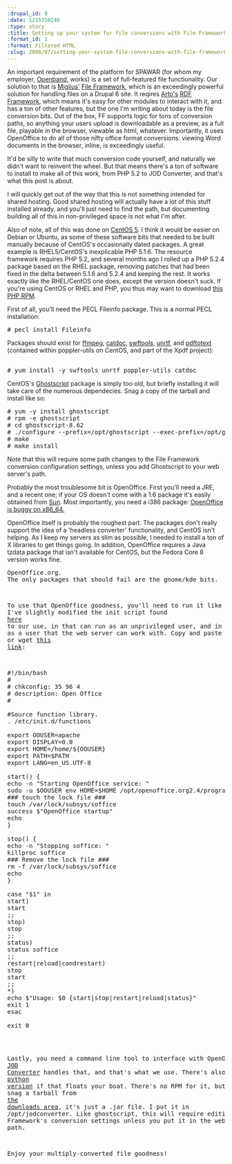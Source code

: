 ```yaml
--- 
:drupal_id: 9
:date: 1215350240
:type: story
:title: Setting up your system for file conversions with File Framework
:format_id: 1
:format: Filtered HTML
:slug: 2008/07/setting-your-system-file-conversions-with-file-framework
---
```

An important requirement of the platform for SPAWAR (for whom my employer, <a href=http://openband.net>Openband</a>, works)  is a set of full-featured file functionality.  Our solution to that is <a href="http://groups.drupal.org/user/8735">Miglius'</a> <a href="http://drupal.org/project/fileframework">File Framework</a>, which is an exceedingly powerful solution for handling files on a Drupal 6 site.  It reqires <a href=http://bendiken.net>Arto's</a> <a href=http://drupal.org/project/resource>RDF Framework</a>, which means it's easy for other modules to interact with it, and has a ton of other features, but the one I'm writing about today is the file conversion bits.  Out of the box, FF supports logic for tons of conversion paths, so anything your users upload is downloadable as a preview, as a full file, playable in the browser, viewable as html, whatever.  Importantly, it uses OpenOffice to do all of those nifty office format conversions:  viewing Word documents in the browser, inline, is exceedingly useful.

It'd be silly to write that much conversion code yourself, and naturally we didn't want to reinvent the wheel.  But that means there's a ton of software to install to make all of this work, from PHP 5.2 to JOD Converter, and that's what this post is about.
<!--break-->
I will quickly get out of the way that this is not something intended for shared hosting.  Good shared hosting will actually have a lot of this stuff installed already, and you'll just need to find the path, but documenting building all of this in non-privileged space is not what I'm after.

Also of note, all of this was done on <a href="http://centos.org">CentOS 5</a>.  I think it would be easier on Debian or Ubuntu, as some of these software bits that needed to be built manually because of CentOS's occasionally dated packages.  A great example is RHEL5/CentOS's inexplicable PHP 5.1.6.  The resource framework requires PHP 5.2, and several months ago I rolled up a PHP 5.2.4 package based on the RHEL package, removing patches that had been fixed in the delta between 5.1.6 and 5.2.4 and keeping the rest.  It works exactly like the RHEL/CentOS one does, except the version doesn't suck.  If you're using CentOS or RHEL and PHP, you thus may want to download <a href="http://bhuga.net/files/php-5.2.4-spawar1.src.rpm">this PHP RPM</a>.

First of all, you'll need the PECL Fileinfo package.  This is a normal PECL installation:
<pre style="overflow:auto">
# pecl install Fileinfo
</pre>

Packages should exist for <a href="http://ffmpeg.mplayerhq.hu/">ffmpeg</a>, <a href="http://ftp.wagner.pp.ru/~vitus/software/catdoc/">catdoc</a>, <a href="http://www.swftools.org/">swftools</a>, <a href="http://www.gnu.org/software/unrtf/unrtf.html">unrtf</a>, and <a href="http://www.foolabs.com/xpdf/download.html">pdftotext</a> (contained within poppler-utils on CentOS, and part of the Xpdf project):
<pre style="overflow:auto"> 
# yum install -y swftools unrtf poppler-utils catdoc 
</pre>

CentOS's <a href="http://pages.cs.wisc.edu/~ghost/">Ghostscript</a> package is simply too old, but briefly installing it will take care of the numerous dependecies.  Snag a copy of the tarball and install like so:
<pre style="overflow:auto">
# yum -y install ghostscript
# rpm -e ghostscript
# cd ghostscript-8.62
# ./configure --prefix=/opt/ghostscript --exec-prefix=/opt/ghostscript
# make
# make install
</pre> 

Note that this will require some path changes to the File Framework conversion configuration settings, unless you add Ghostscript to your web server's path.

Probably the most troublesome bit is OpenOffice.  First you'll need a JRE, and a recent one; if your OS doesn't come with a 1.6 package it's easily obtained from <a href=http://java.sun.com/javase/downloads/index.jsp>Sun</a>.  Most importantly, you need a i386 package: <a href="http://www.fedoraforum.org/forum/showthread.php?t=169065">OpenOffice is buggy on x86_64.</a>

OpenOffice itself is probably the roughest part.  The packages don't really support the idea of a 'headless converter' functionality, and CentOS isn't helping.  As I keep my servers as slim as possible, I needed to install a ton of X libraries to get things going.  In addition, OpenOffice requires a Java tzdata package that isn't available for CentOS, but the Fedora Core 8 version works fine.
<pre style="overflow:auto>
# yum install -y libX11.i386 libXext.i386 libXi.i386 libXtst.i386 asound.i386 libfreetype.i386
# yum install -y freetype.i386 alsa-lib.i386 libpng.i386 libjpeg.i386 giflib.i386 libSM.i386
# rpm -i tzdata-java-2008c-1.fc8.noarch.rpm
# rpm -i java-1.6.0-openjdk-1.6.0.0-0.7.b08.el5.2.i386.rpm
</pre>

Now, install all of the OpenOffice pacakges.  don't try and install fewer: it simply won't work.  Converting .xls to .odt requires the entire graphical calc package to be installed.  You can get the whole shebang, a collection of .rpm's in a .tgz, from <a href="http://download.openoffice.org/other.html#en-US">OpenOffice.org</a>.  The only packages that should fail are the gnome/kde bits.

To use that OpenOffice goodness, you'll need to run it like a daemon.  I've slightly modified the init script found <a href="http://www.oooforum.org/forum/viewtopic.phtml?t=62031">here</a> to our use, in that can run as an unprivileged user, and in particular, as a user that the web server can work with.  Copy and paste from below or wget <a href="http://bhuga.net/files/openoffice.rc">this link</a>:
<pre style="overflow:auto">
#!/bin/bash
#
# chkconfig: 35 96 4
# description: Open Office
#

#Source function library.
. /etc/init.d/functions

export OOUSER=apache
export DISPLAY=0.0
export HOME=/home/${OOUSER}
export PATH=$PATH
export LANG=en_US.UTF-8

start() {
echo -n "Starting OpenOffice service: "
sudo -u $OOUSER env HOME=$HOME /opt/openoffice.org2.4/program/soffice -headless -accept="socket,port=8100;urp" -nofirststartwizard -display $DISPLAY &
### touch the lock file ###
touch /var/lock/subsys/soffice
success $"OpenOffice startup"
echo
}

stop() {
echo -n "Stopping soffice: "
killproc soffice
### Remove the lock file ###
rm -f /var/lock/subsys/soffice
echo
}

case "$1" in
start)
start
;;
stop)
stop
;;
status)
status soffice
;;
restart|reload|condrestart)
stop
start
;;
*)
echo $"Usage: $0 {start|stop|restart|reload|status}"
exit 1
esac

exit 0 
</pre>

Lastly, you need a command line tool to interface with OpenOffice.  <a href="http://www.artofsolving.com/opensource/jodconverter">JOD Converter</a> handles that, and that's what we use.  There's also a <a href=http://www.artofsolving.com/opensource/pyodconverter>python version</a> if that floats your boat.  There's no RPM for it, but just snag a tarball from <a href="http://sourceforge.net/project/showfiles.php?group_id=91849">the downloads area</a>, it's just a .jar file.  I put it in /opt/jodconverter.  Like ghostscript, this will require editing File Framework's conversion settings unless you put it in the web server's path.

Enjoy your multiply-converted file goodness!

